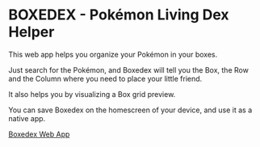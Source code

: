 # BOXEDEX - Pokémon Living Dex Helper
This web app helps you organize your Pokémon in your boxes.

Just search for the Pokémon, and Boxedex will tell you the Box, the Row and the Column where you need to place your little friend.

It also helps you by visualizing a Box grid preview.

You can save Boxedex on the homescreen of your device, and use it as a native app.

[Boxedex Web App](https://mauriziocarlini.github.io/boxedex/)
